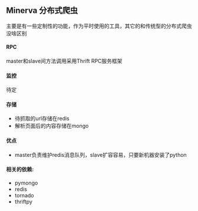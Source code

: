 ## Minerva 分布式爬虫

主要是有一些定制性的功能，作为平时使用的工具，其它的和传统型的分布式爬虫没啥区别

#### RPC
master和slave间方法调用采用Thrift RPC服务框架

#### 监控
待定

#### 存储
+ 待抓取的url存储在redis
+ 解析页面后的内容存储在mongo

#### 优点
+ master负责维护redis消息队列，slave扩容容易，只要新机器安装了python

#### 相关的依赖:
+ pymongo
+ redis
+ tornado
+ thriftpy


